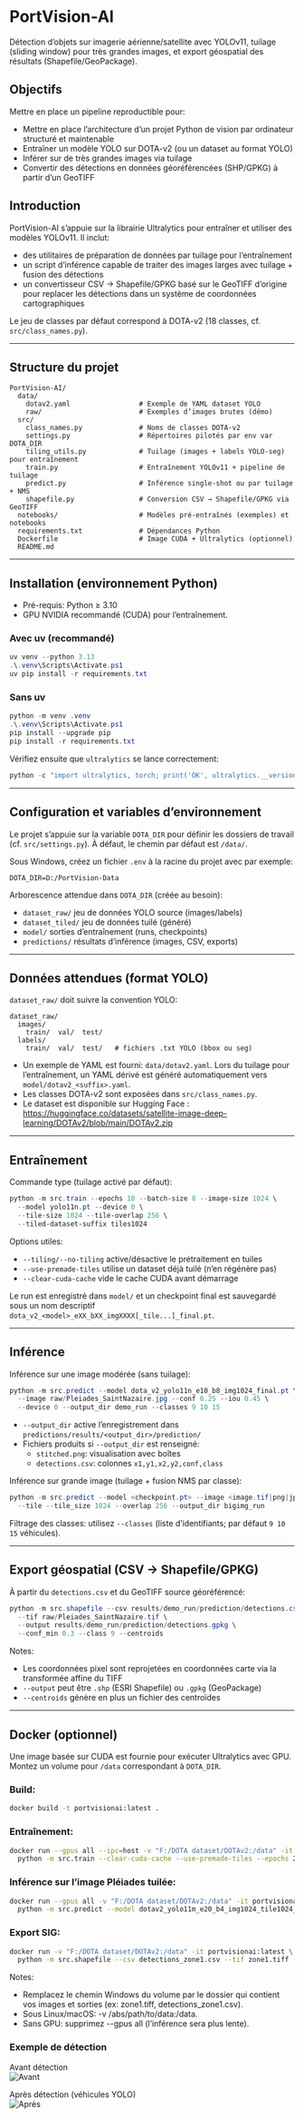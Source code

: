 # PortVision-AI

Détection d’objets sur imagerie aérienne/satellite avec YOLOv11, tuilage (sliding window) pour très grandes images, et export géospatial des résultats (Shapefile/GeoPackage).

## Objectifs

Mettre en place un pipeline reproductible pour:

- Mettre en place l’architecture d’un projet Python de vision par ordinateur structuré et maintenable
- Entraîner un modèle YOLO sur DOTA-v2 (ou un dataset au format YOLO)
- Inférer sur de très grandes images via tuilage
- Convertir des détections en données géoréférencées (SHP/GPKG) à partir d’un GeoTIFF

## Introduction

PortVision-AI s’appuie sur la librairie Ultralytics pour entraîner et utiliser des modèles YOLOv11. Il inclut:

- des utilitaires de préparation de données par tuilage pour l’entraînement
- un script d’inférence capable de traiter des images larges avec tuilage + fusion des détections
- un convertisseur CSV → Shapefile/GPKG basé sur le GeoTIFF d’origine pour replacer les détections dans un système de coordonnées cartographiques

Le jeu de classes par défaut correspond à DOTA-v2 (18 classes, cf. `src/class_names.py`).

---

## Structure du projet

```text
PortVision-AI/
  data/
    dotav2.yaml                 # Exemple de YAML dataset YOLO
    raw/                        # Exemples d’images brutes (démo)
  src/
    class_names.py              # Noms de classes DOTA-v2
    settings.py                 # Répertoires pilotés par env var DOTA_DIR
    tiling_utils.py             # Tuilage (images + labels YOLO-seg) pour entraînement
    train.py                    # Entraînement YOLOv11 + pipeline de tuilage
    predict.py                  # Inférence single-shot ou par tuilage + NMS
    shapefile.py                # Conversion CSV → Shapefile/GPKG via GeoTIFF
  notebooks/                    # Modèles pré-entraînés (exemples) et notebooks
  requirements.txt              # Dépendances Python
  Dockerfile                    # Image CUDA + Ultralytics (optionnel)
  README.md
```

---

## Installation (environnement Python)

- Pré-requis: Python ≥ 3.10
- GPU NVIDIA recommandé (CUDA) pour l’entraînement.

### Avec uv (recommandé)

```powershell
uv venv --python 3.13
.\.venv\Scripts\Activate.ps1
uv pip install -r requirements.txt
```

### Sans uv

```powershell
python -m venv .venv
.\.venv\Scripts\Activate.ps1
pip install --upgrade pip
pip install -r requirements.txt
```

Vérifiez ensuite que `ultralytics` se lance correctement:

```powershell
python -c "import ultralytics, torch; print('OK', ultralytics.__version__)"
```

---

## Configuration et variables d’environnement

Le projet s’appuie sur la variable `DOTA_DIR` pour définir les dossiers de travail (cf. `src/settings.py`). À défaut, le chemin par défaut est `/data/`.

Sous Windows, créez un fichier `.env` à la racine du projet avec par exemple:

```text
DOTA_DIR=D:/PortVision-Data
```

Arborescence attendue dans `DOTA_DIR` (créée au besoin):

- `dataset_raw/` jeu de données YOLO source (images/labels)
- `dataset_tiled/` jeu de données tuilé (généré)
- `model/` sorties d’entraînement (runs, checkpoints)
- `predictions/` résultats d’inférence (images, CSV, exports)

---

## Données attendues (format YOLO)

`dataset_raw/` doit suivre la convention YOLO:

```text
dataset_raw/
  images/
    train/  val/  test/
  labels/
    train/  val/  test/   # fichiers .txt YOLO (bbox ou seg)
```

- Un exemple de YAML est fourni: `data/dotav2.yaml`. Lors du tuilage pour l’entraînement, un YAML dérivé est généré automatiquement vers `model/dotav2_<suffix>.yaml`.
- Les classes DOTA-v2 sont exposées dans `src/class_names.py`.
- Le dataset est disponible sur Hugging Face : https://huggingface.co/datasets/satellite-image-deep-learning/DOTAv2/blob/main/DOTAv2.zip

---

## Entraînement

Commande type (tuilage activé par défaut):

```powershell
python -m src.train --epochs 10 --batch-size 8 --image-size 1024 \
  --model yolo11n.pt --device 0 \
  --tile-size 1024 --tile-overlap 256 \
  --tiled-dataset-suffix tiles1024
```

Options utiles:

- `--tiling/--no-tiling` active/désactive le prétraitement en tuiles
- `--use-premade-tiles` utilise un dataset déjà tuilé (n’en régénère pas)
- `--clear-cuda-cache` vide le cache CUDA avant démarrage

Le run est enregistré dans `model/` et un checkpoint final est sauvegardé sous un nom descriptif `dota_v2_<model>_eXX_bXX_imgXXXX[_tile...]_final.pt`.

---

## Inférence

Inférence sur une image modérée (sans tuilage):

```powershell
python -m src.predict --model dota_v2_yolo11n_e10_b8_img1024_final.pt \
  --image raw/Pleiades_SaintNazaire.jpg --conf 0.25 --iou 0.45 \
  --device 0 --output_dir demo_run --classes 9 10 15
```

- `--output_dir` active l’enregistrement dans `predictions/results/<output_dir>/prediction/`
- Fichiers produits si `--output_dir` est renseigné:
  - `stitched.png`: visualisation avec boîtes
  - `detections.csv`: colonnes `x1,y1,x2,y2,conf,class`

Inférence sur grande image (tuilage + fusion NMS par classe):

```powershell
python -m src.predict --model <checkpoint.pt> --image <image.tif|png|jpg> \
  --tile --tile_size 1024 --overlap 256 --output_dir bigimg_run
```

Filtrage des classes: utilisez `--classes` (liste d’identifiants; par défaut `9 10 15` véhicules).

---

## Export géospatial (CSV → Shapefile/GPKG)

À partir du `detections.csv` et du GeoTIFF source géoréférencé:

```powershell
python -m src.shapefile --csv results/demo_run/prediction/detections.csv \
  --tif raw/Pleiades_SaintNazaire.tif \
  --output results/demo_run/prediction/detections.gpkg \
  --conf_min 0.3 --class 9 --centroids
```

Notes:

- Les coordonnées pixel sont reprojetées en coordonnées carte via la transformée affine du TIFF
- `--output` peut être `.shp` (ESRI Shapefile) ou `.gpkg` (GeoPackage)
- `--centroids` génère en plus un fichier des centroïdes

---

## Docker (optionnel)

Une image basée sur CUDA est fournie pour exécuter Ultralytics avec GPU. Montez un volume pour `/data` correspondant à `DOTA_DIR`.

### Build:

```bash
docker build -t portvisionai:latest .
```

### Entraînement:

```bash
docker run --gpus all --ipc=host -v "F:/DOTA dataset/DOTAv2:/data" -it portvisionai:latest \
  python -m src.train --clear-cuda-cache --use-premade-tiles --epochs 20 --model yolo11n.pt --batch-size 4
```

### Inférence sur l’image Pléiades tuilée:

```bash
docker run --gpus all -v "F:/DOTA dataset/DOTAv2:/data" -it portvisionai:latest \
  python -m src.predict --model dotav2_yolo11m_e20_b4_img1024_tile1024_ov256.pt --image zone1.tiff --output_dir Zone1 --tile --conf 0.05
```

### Export SIG:

```bash
docker run -v "F:/DOTA dataset/DOTAv2:/data" -it portvisionai:latest \
  python -m src.shapefile --csv detections_zone1.csv --tif zone1.tiff --output shapefiles_zone1
```

Notes:

- Remplacez le chemin Windows du volume par le dossier qui contient vos images et sorties (ex: zone1.tiff, detections_zone1.csv).
- Sous Linux/macOS: -v /abs/path/to/data:/data.
- Sans GPU: supprimez --gpus all (l’inférence sera plus lente).

### Exemple de détection

Avant détection  
![Avant](docs/assets/parking_before_thumb.jpg)

Après détection (véhicules YOLO)  
![Après](docs/assets/parking_after_detections_thumb.jpg)
